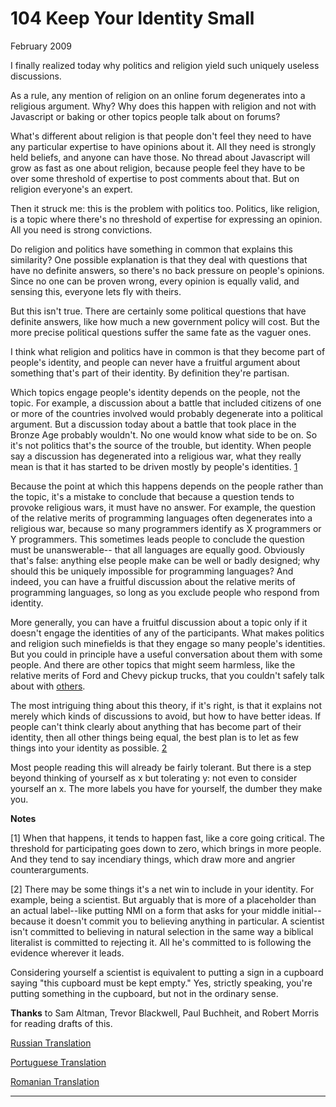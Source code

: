 # 104 Keep Your Identity Small  


  
 
  
 February 2009   
  
 I finally realized today why politics and religion yield such uniquely useless discussions.   
  
 As a rule, any mention of religion on an online forum degenerates into a religious argument. Why? Why does this happen with religion and not with Javascript or baking or other topics people talk about on forums?   
  
 What's different about religion is that people don't feel they need to have any particular expertise to have opinions about it. All they need is strongly held beliefs, and anyone can have those. No thread about Javascript will grow as fast as one about religion, because people feel they have to be over some threshold of expertise to post comments about that. But on religion everyone's an expert.   
  
 Then it struck me: this is the problem with politics too. Politics, like religion, is a topic where there's no threshold of expertise for expressing an opinion. All you need is strong convictions.   
  
 Do religion and politics have something in common that explains this similarity? One possible explanation is that they deal with questions that have no definite answers, so there's no back pressure on people's opinions. Since no one can be proven wrong, every opinion is equally valid, and sensing this, everyone lets fly with theirs.   
  
 But this isn't true. There are certainly some political questions that have definite answers, like how much a new government policy will cost. But the more precise political questions suffer the same fate as the vaguer ones.   
  
 I think what religion and politics have in common is that they become part of people's identity, and people can never have a fruitful argument about something that's part of their identity. By definition they're partisan.   
  
 Which topics engage people's identity depends on the people, not the topic. For example, a discussion about a battle that included citizens of one or more of the countries involved would probably degenerate into a political argument. But a discussion today about a battle that took place in the Bronze Age probably wouldn't. No one would know what side to be on. So it's not politics that's the source of the trouble, but identity. When people say a discussion has degenerated into a religious war, what they really mean is that it has started to be driven mostly by people's identities. [1](#keep_your_identity_small___note1)   
  
 Because the point at which this happens depends on the people rather than the topic, it's a mistake to conclude that because a question tends to provoke religious wars, it must have no answer. For example, the question of the relative merits of programming languages often degenerates into a religious war, because so many programmers identify as X programmers or Y programmers. This sometimes leads people to conclude the question must be unanswerable-- that all languages are equally good. Obviously that's false: anything else people make can be well or badly designed; why should this be uniquely impossible for programming languages? And indeed, you can have a fruitful discussion about the relative merits of programming languages, so long as you exclude people who respond from identity.   
  
 More generally, you can have a fruitful discussion about a topic only if it doesn't engage the identities of any of the participants. What makes politics and religion such minefields is that they engage so many people's identities. But you could in principle have a useful conversation about them with some people. And there are other topics that might seem harmless, like the relative merits of Ford and Chevy pickup trucks, that you couldn't safely talk about 
with
 [others](http://www.theledger.com/apps/pbcs.dll/article?AID=/20060418/NEWS/604180378/1039).   
  
 The most intriguing thing about this theory, if it's right, is that it explains not merely which kinds of discussions to avoid, but how to have better ideas. If people can't think clearly about anything that has become part of their identity, then all other things being equal, the best plan is to let as few things into your identity as possible. [2](#keep_your_identity_small___note2)   
  
 Most people reading this will already be fairly tolerant. But there is a step beyond thinking of yourself as x but tolerating y: not even to consider yourself an x. The more labels you have for yourself, the dumber they make 
you.  
 
  
 
  
 
  
 
  
 
  
 
  
 
  
 **Notes**   
  
 <a name=keep_your_identity_small___note1>[1]</a> When that happens, it tends to happen fast, like a core going critical. The threshold for participating goes down to zero, which brings in more people. And they tend to say incendiary things, which draw more and angrier counterarguments.   
  
 <a name=keep_your_identity_small___note2>[2]</a> There may be some things it's a net win to include in your identity. For example, being a scientist. But arguably that is more of a placeholder than an actual label--like putting NMI on a form that asks for your middle initial-- because it doesn't commit you to believing anything in particular. A scientist isn't committed to believing in natural selection in the same way a biblical literalist is committed to rejecting it. All he's committed to is following the evidence wherever it leads.   
  
 Considering yourself a scientist is equivalent to putting a sign in a cupboard saying "this cupboard must be kept empty." Yes, strictly speaking, you're putting something in the cupboard, but not in the ordinary sense.   
  
 **Thanks** to Sam Altman, Trevor Blackwell, Paul Buchheit, and Robert Morris for reading drafts of this.   
  
 
  
 
  
 
  
 [Russian Translation](http://ryba4.com/translations/identity)   
  
 [Portuguese Translation](http://adriano.mitre.com.br/identidade.html)   
  
 [Romanian Translation](http://ro.goobix.com/pg/identity/)   
  
 
  
 
  
 
  
 

 
* * *
 

 

